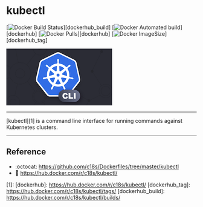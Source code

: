 # kubectl

[![Docker Build Status](https://img.shields.io/docker/build/c18s/kubectl.svg)][dockerhub_build]
[![Docker Automated build](https://img.shields.io/docker/automated/c18s/kubectl.svg)][dockerhub]
[![Docker Pulls](https://img.shields.io/docker/pulls/c18s/kubectl.svg)][dockerhub]
[![Docker ImageSize](https://images.microbadger.com/badges/image/c18s/kubectl.svg)][dockerhub_tag]

![kubectl](https://raw.githubusercontent.com/c18s/Dockerfiles/master/kubectl/logo.png "kubectl Logo")

---

[kubectl][1] is a command line interface for running commands against Kubernetes clusters.

---

## Reference

- :octocat: <https://github.com/c18s/Dockerfiles/tree/master/kubectl>
- :whale: <https://hub.docker.com/r/c18s/kubectl/>

[1]:
[dockerhub]: https://hub.docker.com/r/c18s/kubectl/
[dockerhub_tag]: https://hub.docker.com/r/c18s/kubectl/tags/
[dockerhub_build]: https://hub.docker.com/r/c18s/kubectl/builds/
